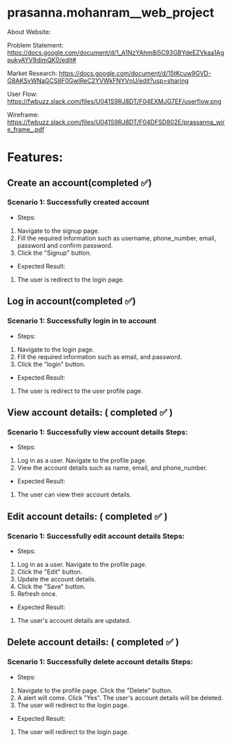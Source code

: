 # prasanna.mohanram__web_project
About Website:








Problem Statement: https://docs.google.com/document/d/1_A1NzYAhm8i5C93GBYdeEZVkaa1AgpukyAYV8dimQK0/edit#

Market Research: https://docs.google.com/document/d/15tKcuw9GVD-G8AKSvWNaGCS8F0GwIReC2YVWkFNYVnU/edit?usp=sharing

User Flow: https://fwbuzz.slack.com/files/U041S9RJ8DT/F04EXMJG7EF/userflow.png

Wireframe: https://fwbuzz.slack.com/files/U041S9RJ8DT/F04DFSD802E/prassanna_wire_frame_.pdf


# Features:


## Create an account(completed :white_check_mark:)
### Scenario 1: Successfully created account
- Steps:
 1. Navigate to the signup page.
 2. Fill the required information such as username, phone_number, email, password and confirm password.
 3. Click the "Signup" button.
  - Expected Result:
   1. The user is redirect to the login page.


## Log in account(completed :white_check_mark:)
### Scenario 1: Successfully login in to account
- Steps:
 1. Navigate to the login page.
 2. Fill the required information such as email, and password.
 3. Click the "login" button.
 - Expected Result:
  1. The user is redirect to the user profile page.

## View account details: ( completed ✅ ) 
### Scenario 1: Successfully view account details Steps:
- Steps:
1. Log in as a user. Navigate to the profile page. 
2. View the account details such as name, email, and phone_number. 
- Expected Result: 
1. The user can view their account details.

## Edit account details: ( completed ✅ )
### Scenario 1: Successfully edit account details Steps:
- Steps:
1. Log in as a user. Navigate to the profile page. 
2. Click the "Edit" button. 
3. Update the account details. 
4. Click the "Save" button.
5. Refresh once.
- Expected Result: 
1. The user's account details are updated.

## Delete account details: ( completed ✅ ) 
### Scenario 1: Successfully delete account details Steps:
- Steps:
1. Navigate to the profile page. Click the "Delete" button. 
2. A alert will come. Click "Yes". The user's account details will be deleted. 
3. The user will redirect to the login page.
- Expected Result:
1. The user will redirect to the login page.
